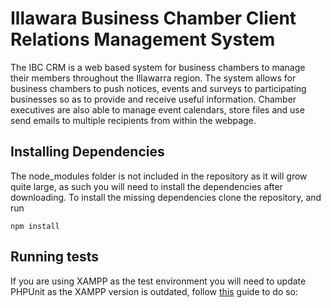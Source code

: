 # Illawara Business Chamber Client Relations Management System
The IBC CRM is a web based system for business chambers to manage their members
throughout the Illawarra region. The system allows for business chambers to push
notices, events and surveys to participating businesses so as to provide and
receive useful information. Chamber executives are also able to manage event
calendars, store files and use send emails to multiple recipients from within
the webpage.

## Installing Dependencies
The node_modules folder is not included in the repository as it will grow quite
large, as such you will need to install the dependencies after downloading.
To install the missing dependencies clone the repository, and run
```
npm install
```
## Running tests
If you are using XAMPP as the test environment you will need to update PHPUnit
as the XAMPP version is outdated, follow [this](http://stackoverflow.com/questions/43188374/update-phpunit-xampp) guide to do so:
